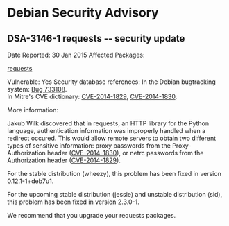 
Debian Security Advisory
========================


DSA-3146-1 requests -- security update
--------------------------------------



Date Reported:
30 Jan 2015
Affected Packages:

[requests](https://packages.debian.org/src:requests)

Vulnerable:
Yes
Security database references:
In the Debian bugtracking system: [Bug 733108](https://bugs.debian.org/cgi-bin/bugreport.cgi?bug=733108).  
In Mitre's CVE dictionary: [CVE-2014-1829](https://security-tracker.debian.org/tracker/CVE-2014-1829), [CVE-2014-1830](https://security-tracker.debian.org/tracker/CVE-2014-1830).  

More information:

Jakub Wilk discovered that in requests, an HTTP library for the Python
language, authentication information was improperly handled when a
redirect occured. This would allow remote servers to obtain two
different types of sensitive information: proxy passwords from the
Proxy-Authorization header
([CVE-2014-1830](https://security-tracker.debian.org/tracker/CVE-2014-1830)), or netrc passwords from the Authorization header
([CVE-2014-1829](https://security-tracker.debian.org/tracker/CVE-2014-1829)).


For the stable distribution (wheezy), this problem has been fixed in
version 0.12.1-1+deb7u1.


For the upcoming stable distribution (jessie) and unstable
distribution (sid), this problem has been fixed in version 2.3.0-1.


We recommend that you upgrade your requests packages.





